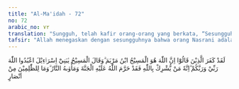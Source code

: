 ```yaml
---
title: "Al-Ma'idah - 72"
no: 72
arabic_no: ٧٢
translation: "Sungguh, telah kafir orang-orang yang berkata, “Sesungguhnya Allah itu dialah Al-Masih putra Maryam.” Padahal Al-Masih (sendiri) berkata, “Wahai Bani Israil! Sembahlah Allah, Tuhanku dan Tuhanmu.” Sesungguhnya barangsiapa mempersekutukan (sesuatu dengan) Allah, maka sungguh, Allah mengharamkan surga baginya, dan tempatnya ialah neraka. Dan tidak ada seorang penolong pun bagi orang-orang zalim itu."
tafsir: "Allah menegaskan dengan sesungguhnya bahwa orang Nasrani adalah orang-orang kafir karena mereka berkeyakinan bahwa Allah adalah Isa Almasih anak Maryam. Pendirian inilah yang menjadikan mereka itu kafir dan sesat, karena mereka berlebih-lebihan memuji Isa a.s, sebagaimana orang Yahudi keterlaluan pula menghina Isa, terutama terhadap Maryam. Pendirian orang-orang Nasrani terhadap nabi Isa a.s. tersebut adalah suatu pendirian yang dianut oleh mayoritas golongan Nasrani dan siapa saja di antara mereka yang menyimpang dari pendirian tersebut dianggap murtad. Orang-orang Nasrani berpendirian bahwa Tuhan itu terdiri dari unsur-unsur yang mereka namakan tiga oknum, yaitu Bapak, Putra dan Rohulkudus. Isa adalah putra, Allah adalah Bapak yang menjelma pada anak yang merupakan Rohulkudus dan mereka adalah tiga kesatuan yang tidak terpisah-pisah. Dengan demikian Allah itu adalah Isa dan Isa itu adalah Allah. Pendirian mereka ini sangat menyimpang dari kebenaran, karena Isa sendiri berkata kepada Bani Israil supaya mereka menyembah Allah yaitu Tuhan bagi Isa dan Tuhan bagi Bani Israil. Jadi ayat ini jelas menunjukkan pengakuan langsung dari Isa bahwa Tuhan yang disembah itu adalah Allah semata. Tegasnya seruan-seruan Nabi Isa kepada Bani lsrail seperti yang diterangkan oleh ayat ini untuk menegaskan agama Tauhid. Hal itu dapat dilihat di dalam kitab-kitab Injil yang asli. Dalam Perjanjian Baru, Markus xii. 28-30, ketika seorang ahli Taurat bertanya kepada Yesus, \"Hukum yang terutama ialah : Dengarlah, hai orang Israel, Tuhan Allah kita, Tuhan itu Esa. Kasihilah Tuhan, Allahmu dengan segenap hatimu dan dengan segenap kekuatanmu.\" Begitu juga Matius iv.10, Yesus memarahi setan karena mau menyembah yang selain Allah, Lukas xviii. 19 dan Yohanes xx.17.\n\nSelanjutnya Allah menerangkan bahwa Isa dengan tegas berkata bahwa orang-orang yang mempersekutukan Allah dengan sesuatu baik dengan malaikat atau dengan bintang atau dengan batu, maka orang itu tidak akan mendapat surga dan tempatnya adalah di dalam neraka, karena orang yang mempersekutukan Allah itu adalah orang yang berbuat zalim kepada diri mereka itu sendiri yang karenanya tidak wajar mendapat pembelaan dari pertolongan Allah."
---
```


لَقَدْ كَفَرَ الَّذِيْنَ قَالُوْٓا اِنَّ اللّٰهَ هُوَ الْمَسِيْحُ ابْنُ مَرْيَمَ ۗوَقَالَ الْمَسِيْحُ يٰبَنِيْٓ اِسْرَاۤءِيْلَ اعْبُدُوا اللّٰهَ رَبِّيْ وَرَبَّكُمْ ۗاِنَّهٗ مَنْ يُّشْرِكْ بِاللّٰهِ فَقَدْ حَرَّمَ اللّٰهُ عَلَيْهِ الْجَنَّةَ وَمَأْوٰىهُ النَّارُ ۗوَمَا لِلظّٰلِمِيْنَ مِنْ اَنْصَارٍ 
